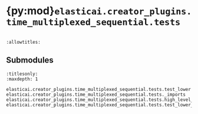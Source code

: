 # {py:mod}`elasticai.creator_plugins.time_multiplexed_sequential.tests`

```{py:module} elasticai.creator_plugins.time_multiplexed_sequential.tests
```

```{autodoc2-docstring} elasticai.creator_plugins.time_multiplexed_sequential.tests
:allowtitles:
```

## Submodules

```{toctree}
:titlesonly:
:maxdepth: 1

elasticai.creator_plugins.time_multiplexed_sequential.tests.test_lower
elasticai.creator_plugins.time_multiplexed_sequential.tests._imports
elasticai.creator_plugins.time_multiplexed_sequential.tests.high_level_network
elasticai.creator_plugins.time_multiplexed_sequential.tests.test_lower_fn_with_sliding_window_input
```
